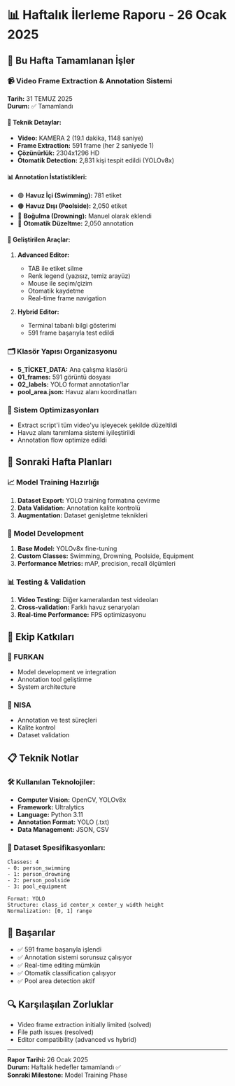 # 📊 Haftalık İlerleme Raporu - 26 Ocak 2025

## 🎯 Bu Hafta Tamamlanan İşler

### 📹 Video Frame Extraction & Annotation Sistemi
**Tarih:** 31 TEMUZ 2025  
**Durum:** ✅ Tamamlandı

#### 🔧 Teknik Detaylar:
- **Video:** KAMERA 2 (19.1 dakika, 1148 saniye)
- **Frame Extraction:** 591 frame (her 2 saniyede 1)
- **Çözünürlük:** 2304x1296 HD
- **Otomatik Detection:** 2,831 kişi tespit edildi (YOLOv8x)

#### 📊 Annotation İstatistikleri:
- 🟢 **Havuz İçi (Swimming):** 781 etiket
- 🟠 **Havuz Dışı (Poolside):** 2,050 etiket  
- 🔴 **Boğulma (Drowning):** Manuel olarak eklendi
- 🔧 **Otomatik Düzeltme:** 2,050 annotation

#### 🎨 Geliştirilen Araçlar:
1. **Advanced Editor:**
   - TAB ile etiket silme
   - Renk legend (yazısız, temiz arayüz)
   - Mouse ile seçim/çizim
   - Otomatik kaydetme
   - Real-time frame navigation

2. **Hybrid Editor:**
   - Terminal tabanlı bilgi gösterimi
   - 591 frame başarıyla test edildi

### 🗂️ Klasör Yapısı Organizasyonu
- **5_TİCKET_DATA:** Ana çalışma klasörü
- **01_frames:** 591 görüntü dosyası
- **02_labels:** YOLO format annotation'lar
- **pool_area.json:** Havuz alanı koordinatları

### 🔄 Sistem Optimizasyonları
- Extract script'i tüm video'yu işleyecek şekilde düzeltildi
- Havuz alanı tanımlama sistemi iyileştirildi
- Annotation flow optimize edildi

## 🎯 Sonraki Hafta Planları

### 📈 Model Training Hazırlığı
1. **Dataset Export:** YOLO training formatına çevirme
2. **Data Validation:** Annotation kalite kontrolü
3. **Augmentation:** Dataset genişletme teknikleri

### 🔬 Model Development
1. **Base Model:** YOLOv8x fine-tuning
2. **Custom Classes:** Swimming, Drowning, Poolside, Equipment
3. **Performance Metrics:** mAP, precision, recall ölçümleri

### 📊 Testing & Validation
1. **Video Testing:** Diğer kameralardan test videoları
2. **Cross-validation:** Farklı havuz senaryoları
3. **Real-time Performance:** FPS optimizasyonu

## 👥 Ekip Katkıları

### 🔧 FURKAN
- Model development ve integration
- Annotation tool geliştirme
- System architecture

### 🎨 NISA  
- Annotation ve test süreçleri
- Kalite kontrol
- Dataset validation

## 📋 Teknik Notlar

### 🛠️ Kullanılan Teknolojiler:
- **Computer Vision:** OpenCV, YOLOv8x
- **Framework:** Ultralytics
- **Language:** Python 3.11
- **Annotation Format:** YOLO (.txt)
- **Data Management:** JSON, CSV

### 📐 Dataset Spesifikasyonları:
```
Classes: 4
- 0: person_swimming
- 1: person_drowning  
- 2: person_poolside
- 3: pool_equipment

Format: YOLO
Structure: class_id center_x center_y width height
Normalization: [0, 1] range
```

## 🎉 Başarılar
- ✅ 591 frame başarıyla işlendi
- ✅ Annotation sistemi sorunsuz çalışıyor
- ✅ Real-time editing mümkün
- ✅ Otomatik classification çalışıyor
- ✅ Pool area detection aktif

## 🔍 Karşılaşılan Zorluklar
- Video frame extraction initially limited (solved)
- File path issues (resolved)
- Editor compatibility (advanced vs hybrid)

---
**Rapor Tarihi:** 26 Ocak 2025  
**Durum:** Haftalık hedefler tamamlandı ✅  
**Sonraki Milestone:** Model Training Phase